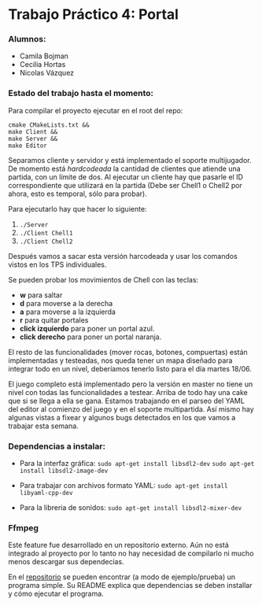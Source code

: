 # Trabajo Práctico 4: Portal

### Alumnos:
- Camila Bojman
- Cecilia Hortas
- Nicolas Vázquez

### Estado del trabajo hasta el momento:

Para compilar el proyecto ejecutar en el root del repo:
```
cmake CMakeLists.txt &&
make Client &&
make Server &&
make Editor
```

Separamos cliente y servidor y está implementado el soporte multijugador. De momento está _hardcodeada_ la cantidad de clientes que atiende una partida, con un límite de dos. Al ejecutar un cliente hay que pasarle el ID correspondiente que utilizará en la partida (Debe ser Chell1 o Chell2 por ahora, esto es temporal, sólo para probar).

Para ejecutarlo hay que hacer lo siguiente:

1. `./Server`
2. `./Client Chell1`
3. `./Client Chell2`

Después vamos a sacar esta versión harcodeada y usar los comandos vistos en los TPS individuales.

Se pueden probar los movimientos de Chell con las teclas:
- **w** para saltar
- **d** para moverse a la derecha
- **a** para moverse a la izquierda
- **r** para quitar portales
- **click izquierdo** para poner un portal azul.
- **click derecho** para poner un portal naranja.

El resto de las funcionalidades (mover rocas, botones, compuertas) están implementadas y testeadas, nos queda tener un mapa diseñado para integrar todo en un nivel, deberíamos tenerlo listo para el día martes 18/06.

El juego completo está implementado pero la versión en master no tiene un nivel con todas las funcionalidades a testear. Arriba de todo hay una cake que si se llega a ella se gana. Estamos trabajando en el parseo del YAML del editor al comienzo del juego y en el soporte multipartida. Así mismo hay algunas vistas a fixear y algunos bugs detectados en los que vamos a trabajar esta semana.

### Dependencias a instalar:
- Para la interfaz gráfica:
`sudo apt-get install libsdl2-dev`
`sudo apt-get install libsdl2-image-dev`

- Para trabajar con archivos formato YAML:
`sudo apt-get install libyaml-cpp-dev`

- Para la libreria de sonidos:
`sudo apt-get install libsdl2-mixer-dev`

### Ffmpeg
Este feature fue desarrollado en un repositorio externo. 
Aún no está integrado al proyecto por lo tanto no hay necesidad de compilarlo ni mucho menos descargar sus dependecias.

En el [repositorio](https://github.com/camiboj/tutorial-ffmpeg) se pueden encontrar (a modo de ejemplo/prueba) un programa simple. Su README explica que dependencias se deben installar y cómo ejecutar el programa.
